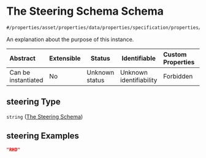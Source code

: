 # The Steering Schema Schema

```txt
#/properties/asset/properties/data/properties/specification/properties/steering#/properties/asset/properties/data/properties/specification/properties/steering
```

An explanation about the purpose of this instance.


| Abstract            | Extensible | Status         | Identifiable            | Custom Properties | Additional Properties | Access Restrictions | Defined In                                                                                       |
| :------------------ | ---------- | -------------- | ----------------------- | :---------------- | --------------------- | ------------------- | ------------------------------------------------------------------------------------------------ |
| Can be instantiated | No         | Unknown status | Unknown identifiability | Forbidden         | Allowed               | none                | [policy_transaction.schema.json\*](../out/policy_transaction.schema.json "open original schema") |

## steering Type

`string` ([The Steering Schema](policy_transaction-properties-the-asset-schema-properties-the-data-schema-properties-the-specification-schema-properties-the-steering-schema.md))

## steering Examples

```json
"RHD"
```
